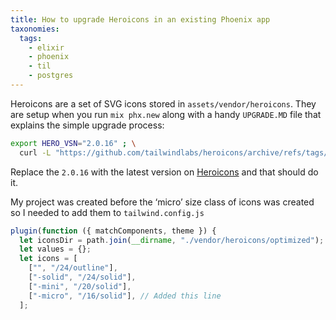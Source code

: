 ```yaml
---
title: How to upgrade Heroicons in an existing Phoenix app
taxonomies:
  tags:
    - elixir
    - phoenix
    - til
    - postgres
---
```


Heroicons are a set of SVG icons stored in `assets/vendor/heroicons`. They are setup when you run `mix phx.new` along with
a handy `UPGRADE.MD` file that explains the simple upgrade process:

```sh
export HERO_VSN="2.0.16" ; \
  curl -L "https://github.com/tailwindlabs/heroicons/archive/refs/tags/v${HERO_VSN}.tar.gz" | \
```

Replace the `2.0.16` with the latest version on [Heroicons](https://heroicons.com/) and that should do it.

My project was created before the ‘micro’ size class of icons was created so I needed to add them to  `tailwind.config.js`

```javascript
plugin(function ({ matchComponents, theme }) {
  let iconsDir = path.join(__dirname, "./vendor/heroicons/optimized");
  let values = {};
  let icons = [
    ["", "/24/outline"],
    ["-solid", "/24/solid"],
    ["-mini", "/20/solid"],
    ["-micro", "/16/solid"], // Added this line
  ];

```

